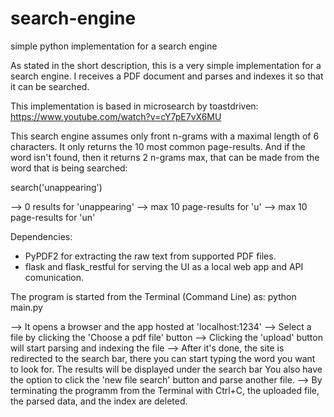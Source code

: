 # search-engine
simple python implementation for a search engine


As stated in the short description, this is a very simple implementation for a search engine.
I receives a PDF document and parses and indexes it so that it can be searched.

This implementation is based in microsearch by toastdriven:
https://www.youtube.com/watch?v=cY7pE7vX6MU

This search engine assumes only front n-grams with a maximal length of 6 characters.
It only returns the 10 most common page-results. And if the word isn't found, then it returns 2 n-grams max,
that can be made from the word that is being searched:

search('unappearing')

--> 0 results for 'unappearing'
--> max 10 page-results for 'u'
--> max 10 page-results for 'un'

Dependencies:
- PyPDF2 for extracting the raw text from supported PDF files.
- flask and flask_restful for serving the UI as a local web app and API comunication.

The program is started from the Terminal (Command Line) as:
  python main.py
  
--> It opens a browser and the app hosted at 'localhost:1234'
--> Select a file by clicking the 'Choose a pdf file' button
--> Clicking the 'upload' button will start parsing and indexing the file 
--> After it's done, the site is redirected to the search bar, there you can start typing the 
    word you want to look for. The results will be displayed under the search bar
    You also have the option to click the 'new file search' button and parse another file.
--> By terminating the programm from the Terminal with Ctrl+C, the uploaded file, the parsed data, and the
    index are deleted.
